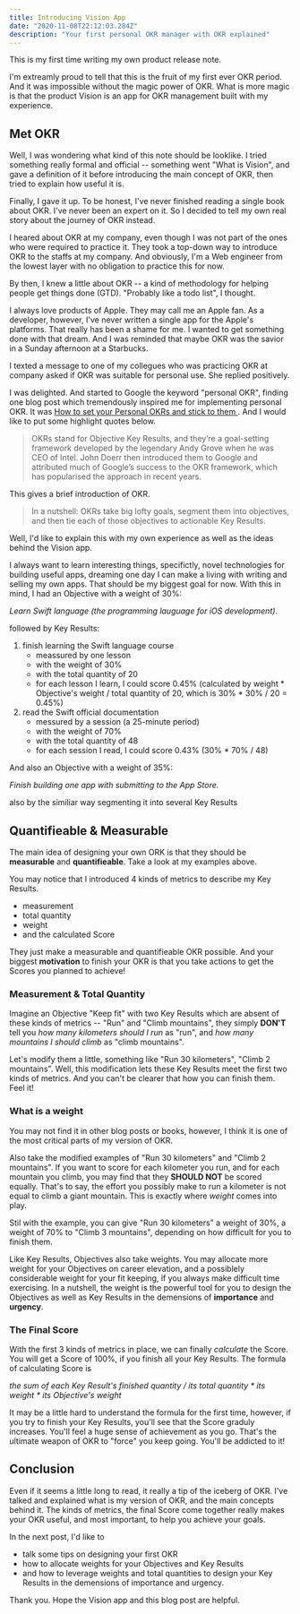 ```yaml
---
title: Introducing Vision App
date: "2020-11-08T22:12:03.284Z"
description: "Your first personal OKR manager with OKR explained"
---
```


This is my first time writing my own product release note.

I'm extreamly proud to tell that this is the fruit of my first ever OKR period. And it was impossible without the magic power of OKR. What is more magic is that the product Vision is an app for OKR management built with my experience.

## Met OKR

Well, I was wondering what kind of this note should be looklike. I tried something really formal and official -- something went "What is Vision", and gave a definition of it before introducing the main concept of OKR, then tried to explain how useful it is.

Finally, I gave it up. To be honest, I've never finished reading a single book about OKR. I've never been an expert on it. So I decided to tell my own real story about the journey of OKR instead.

I heared about OKR at my company, even though I was not part of the ones who were required to practice it. They took a top-down way to introduce OKR to the staffs at my company. And obviously, I'm a Web engineer from the lowest layer with no obligation to practice this for now.

By then, I knew a little about OKR -- a kind of methodology for helping people get things done (GTD). "Probably like a todo list", I thought.

I always love products of Apple. They may call me an Apple fan. As a developer, however, I've never written a single app for the Apple's platforms. That really has been a shame for me. I wanted to get something done with that dream. And I was reminded that maybe OKR was the savior in a Sunday afternoon at a Starbucks.

I texted a message to one of my collegues who was practicing OKR at company asked if OKR was suitable for personal use. She replied positively.

I was delighted. And started to Google the keyword "personal OKR", finding one blog post which tremendously inspired me for implementing personal OKR. It was [How to set your Personal OKRs and stick to them ](https://medium.com/@jamsusmaximus/how-to-set-your-personal-okrs-and-stick-to-them-632acec44084). And I would like to put some highlight quotes below.

> OKRs stand for Objective Key Results, and they’re a goal-setting framework developed by the legendary Andy Grove when he was CEO of Intel. John Doerr then introduced them to Google and attributed much of Google’s success to the OKR framework, which has popularised the approach in recent years.

This gives a brief introduction of OKR.

> In a nutshell: OKRs take big lofty goals, segment them into objectives, and then tie each of those objectives to actionable Key Results.

Well, I'd like to explain this with my own experience as well as the ideas behind the Vision app.

I always want to learn interesting things, specifictly, novel technologies for building useful apps, dreaming one day I can make a living with writing and selling my own apps. That should be my biggest goal for now. With this in mind, I had an Objective with a weight of 30%:

_Learn Swift language (the programming lauguage for iOS development)_.

followed by Key Results:

1. finish learning the Swift language course
   - meassured by one lesson
   - with the weight of 30%
   - with the total quantity of 20
   - for each lesson I learn, I could score 0.45% (calculated by weight \* Objective's weight / total quantity of 20, which is 30% \* 30% / 20 = 0.45%)
2. read the Swift official documentation
   - messured by a session (a 25-minute period)
   - with the weight of 70%
   - with the total quantity of 48
   - for each session I read, I could score 0.43% (30% \* 70% / 48)

And also an Objective with a weight of 35%:

_Finish building one app with submitting to the App Store._

also by the similiar way segmenting it into several Key Results

## Quantifieable & Measurable

The main idea of designing your own ORK is that they should be **measurable** and **quantifieable**. Take a look at my examples above.

You may notice that I introduced 4 kinds of metrics to describe my Key Results.

- measurement
- total quantity
- weight
- and the calculated Score

They just make a measurable and quantifieable OKR possible. And your biggest **motivation** to finish your OKR is that you take actions to get the Scores you planned to achieve!

### Measurement & Total Quantity

Imagine an Objective "Keep fit" with two Key Results which are absent of these kinds of metrics -- "Run" and "Climb mountains", they simply **DON'T** tell you _how many kilometers should I run_ as "run", and _how many mountains I should climb_ as "climb mountains".

Let's modify them a little, something like "Run 30 kilometers", "Climb 2 mountains". Well, this modification lets these Key Results meet the first two kinds of metrics. And you can't be clearer that how you can finish them. Feel it!

### What is a weight

You may not find it in other blog posts or books, however, I think it is one of the most critical parts of my version of OKR.

Also take the modified examples of "Run 30 kilometers" and "Climb 2 mountains". If you want to score for each kilometer you run, and for each mountain you climb, you may find that they **SHOULD NOT** be scored equally. That's to say, the effort you possibly make to run a kilometer is not equal to climb a giant mountain. This is exactly where _weight_ comes into play.

Stil with the example, you can give "Run 30 kilometers" a weight of 30%, a weight of 70% to "Climb 3 mountains", depending on how difficult for you to finish them.

Like Key Results, Objectives also take weights. You may allocate more weight for your Objectives on career elevation, and a possiblely considerable weight for your fit keeping, if you always make difficult time exercising. In a nutshell, the weight is the powerful tool for you to design the Objectives as well as Key Results in the demensions of **importance** and **urgency**.

### The Final Score

With the first 3 kinds of metrics in place, we can finally _calculate_ the Score. You will get a Score of 100%, if you finish all your Key Results. The formula of calculating Score is

_the sum of each Key Result's finished quantity / its total quantity \* its weight \* its Objective's weight_

It may be a little hard to understand the formula for the first time, however, if you try to finish your Key Results, you'll see that the Score graduly increases. You'll feel a huge sense of achievement as you go. That's the ultimate weapon of OKR to "force" you keep going. You'll be addicted to it!

## Conclusion

Even if it seems a little long to read, it really a tip of the iceberg of OKR. I've talked and explained what is my version of OKR, and the main concepts behind it. The kinds of metrics, the final Score come together really makes your OKR useful, and most important, to help you achieve your goals.

In the next post, I'd like to

- talk some tips on designing your first OKR
- how to allocate weights for your Objectives and Key Results
- and how to leverage weights and total quantities to design your Key Results in the demensions of importance and urgency.

Thank you. Hope the Vision app and this blog post are helpful.
